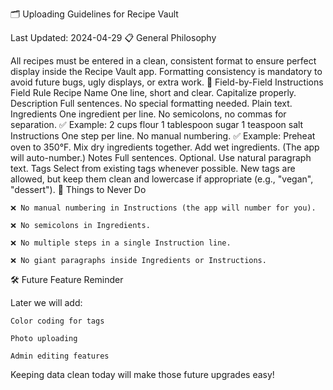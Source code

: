 🗂️ Uploading Guidelines for Recipe Vault

Last Updated: 2024-04-29
📋 General Philosophy

All recipes must be entered in a clean, consistent format to ensure perfect display inside the Recipe Vault app.
Formatting consistency is mandatory to avoid future bugs, ugly displays, or extra work.
🥄 Field-by-Field Instructions
Field	Rule
Recipe Name	One line, short and clear. Capitalize properly.
Description	Full sentences. No special formatting needed. Plain text.
Ingredients	One ingredient per line.
No semicolons, no commas for separation.
✅ Example:
2 cups flour
1 tablespoon sugar
1 teaspoon salt
Instructions	One step per line. No manual numbering.
✅ Example:
Preheat oven to 350°F.
Mix dry ingredients together.
Add wet ingredients.
(The app will auto-number.)
Notes	Full sentences. Optional. Use natural paragraph text.
Tags	Select from existing tags whenever possible.
New tags are allowed, but keep them clean and lowercase if appropriate (e.g., "vegan", "dessert").
🛑 Things to Never Do

    ❌ No manual numbering in Instructions (the app will number for you).

    ❌ No semicolons in Ingredients.

    ❌ No multiple steps in a single Instruction line.

    ❌ No giant paragraphs inside Ingredients or Instructions.

🛠 Future Feature Reminder

Later we will add:

    Color coding for tags

    Photo uploading

    Admin editing features

Keeping data clean today will make those future upgrades easy!